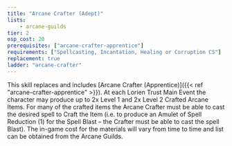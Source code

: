 ```yaml
---
title: "Arcane Crafter (Adept)"
lists:
    - arcane-guilds
tier: 2
osp_cost: 20
prerequisites: ["arcane-crafter-apprentice"]
requirements: ["Spellcasting, Incantation, Healing or Corruption CS"]
replacement: true
ladder: "arcane-crafter"
---
```

This skill replaces and includes [Arcane Crafter (Apprentice)]({{< ref "arcane-crafter-apprentice" >}}). At each Lorien Trust Main Event the character may produce up to 2x Level 1 and 2x Level 2 Crafted Arcane Items. For many of the crafted items the Arcane Crafter must be able to cast the desired spell to Craft the Item (i.e. to produce an Amulet of Spell Reduction (1) for the Spell Blast – the Crafter must be able to cast the spell Blast). The in-game cost for the materials will vary from time to time and list can be obtained from the Arcane Guilds.